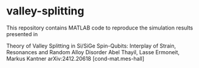 # valley-splitting
This repository contains MATLAB code to reproduce the simulation results presented in

Theory of Valley Splitting in Si/SiGe Spin-Qubits: Interplay of Strain, Resonances and Random Alloy Disorder
Abel Thayil, Lasse Ermoneit, Markus Kantner
arXiv:2412.20618 [cond-mat.mes-hall]
